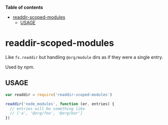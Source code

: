 <!-- START doctoc generated TOC please keep comment here to allow auto update -->
<!-- DON'T EDIT THIS SECTION, INSTEAD RE-RUN doctoc TO UPDATE -->
**Table of contents**

- [readdir-scoped-modules](#readdir-scoped-modules)
  - [USAGE](#usage)

<!-- END doctoc generated TOC please keep comment here to allow auto update -->

# readdir-scoped-modules

Like `fs.readdir` but handling `@org/module` dirs as if they were
a single entry.

Used by npm.

## USAGE

```javascript
var readdir = require('readdir-scoped-modules')

readdir('node_modules', function (er, entries) {
  // entries will be something like
  // ['a', '@org/foo', '@org/bar']
})
```
